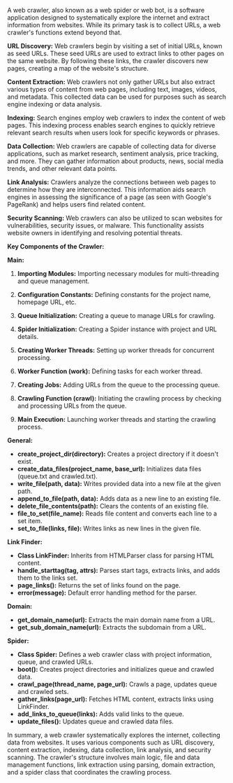 A web crawler, also known as a web spider or web bot, is a software application designed to systematically explore the internet and extract information from websites. While its primary task is to collect URLs, a web crawler's functions extend beyond that.

**URL Discovery:** Web crawlers begin by visiting a set of initial URLs, known as seed URLs. These seed URLs are used to extract links to other pages on the same website. By following these links, the crawler discovers new pages, creating a map of the website's structure.

**Content Extraction:** Web crawlers not only gather URLs but also extract various types of content from web pages, including text, images, videos, and metadata. This collected data can be used for purposes such as search engine indexing or data analysis.

**Indexing:** Search engines employ web crawlers to index the content of web pages. This indexing process enables search engines to quickly retrieve relevant search results when users look for specific keywords or phrases.

**Data Collection:** Web crawlers are capable of collecting data for diverse applications, such as market research, sentiment analysis, price tracking, and more. They can gather information about products, news, social media trends, and other relevant data points.

**Link Analysis:** Crawlers analyze the connections between web pages to determine how they are interconnected. This information aids search engines in assessing the significance of a page (as seen with Google's PageRank) and helps users find related content.

**Security Scanning:** Web crawlers can also be utilized to scan websites for vulnerabilities, security issues, or malware. This functionality assists website owners in identifying and resolving potential threats.

**Key Components of the Crawler:**

**Main:**
1. **Importing Modules:** Importing necessary modules for multi-threading and queue management.

2. **Configuration Constants:** Defining constants for the project name, homepage URL, etc.

3. **Queue Initialization:** Creating a queue to manage URLs for crawling.

4. **Spider Initialization:** Creating a Spider instance with project and URL details.

5. **Creating Worker Threads:** Setting up worker threads for concurrent processing.

6. **Worker Function (work):** Defining tasks for each worker thread.

7. **Creating Jobs:** Adding URLs from the queue to the processing queue.

8. **Crawling Function (crawl):** Initiating the crawling process by checking and processing URLs from the queue.

9. **Main Execution:** Launching worker threads and starting the crawling process.

**General:**
- **create_project_dir(directory):** Creates a project directory if it doesn't exist.
- **create_data_files(project_name, base_url):** Initializes data files (queue.txt and crawled.txt).
- **write_file(path, data):** Writes provided data into a new file at the given path.
- **append_to_file(path, data):** Adds data as a new line to an existing file.
- **delete_file_contents(path):** Clears the contents of an existing file.
- **file_to_set(file_name):** Reads file content and converts each line to a set item.
- **set_to_file(links, file):** Writes links as new lines in the given file.

**Link Finder:**
- **Class LinkFinder:** Inherits from HTMLParser class for parsing HTML content.
- **handle_starttag(tag, attrs):** Parses start tags, extracts links, and adds them to the links set.
- **page_links():** Returns the set of links found on the page.
- **error(message):** Default error handling method for the parser.

**Domain:**
- **get_domain_name(url):** Extracts the main domain name from a URL.
- **get_sub_domain_name(url):** Extracts the subdomain from a URL.

**Spider:**
- **Class Spider:** Defines a web crawler class with project information, queue, and crawled URLs.
- **boot():** Creates project directories and initializes queue and crawled data.
- **crawl_page(thread_name, page_url):** Crawls a page, updates queue and crawled sets.
- **gather_links(page_url):** Fetches HTML content, extracts links using LinkFinder.
- **add_links_to_queue(links):** Adds valid links to the queue.
- **update_files():** Updates queue and crawled data files.

In summary, a web crawler systematically explores the internet, collecting data from websites. It uses various components such as URL discovery, content extraction, indexing, data collection, link analysis, and security scanning. The crawler's structure involves main logic, file and data management functions, link extraction using parsing, domain extraction, and a spider class that coordinates the crawling process.
 
 
